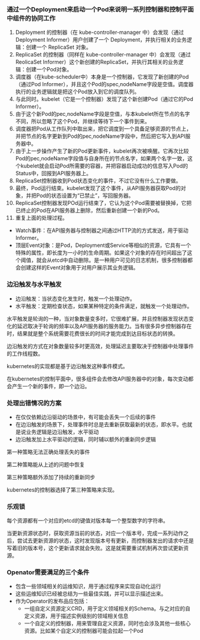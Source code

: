### 通过一个Deployment来启动一个Pod来说明一系列控制器和控制平面中组件的协同工作

1. Deployment 的控制器（在 kube-controller-manager 中）会发现（通过Deployment Informer）用户创建了一个 Deployment，并执行相关的业务逻辑：创建一个 ReplicaSet 对象。
2. ReplicaSet 的控制器（同样在 kube-controller-manager 中）会发现（通过ReolicaSet Informer）这个新创建的ReplicaSet，并执行其相关的业务逻辑：创建一个Pod对象。
3. 调度器（在kube-scheduler中）本身是一个控制器，它发现了新创建的Pod（通过Pod Informer），并且这个Pod的spec,nodeName字段是空值。调度器执行的业务逻辑就是把这个Pod放入到它的调度队列。
4. 与此同时。kubelet（它是一个控制器）发现了这个新创建Pod（通过它的Pod Informer）。
5. 由于这个新Pod的pec,nodeName字段是空值，与本kubelet所在节点的名字不同，所以忽略了这个Pod，并继续等待下一个事件到来。
6. 调度器把Pod从工作队列中取出来，把它调度到一个具备足够资源的节点上，并把节点的名字更新到Pod的pec,nodeName字段中，然后把它写入到API服务器中。
7. 由于上一步操作产生了新的Pod更新事件，kubelet再次被唤醒。它再次比较Pod的pec,nodeName字段值与自身所在的节点名字，如果两个名字一致，这个kubelet就会启动Pod所需要的容器，并把容器启动成功的信息写入Pod的Status中，回报到API服务器上。
8. ReplicaSet控制器收到Pod状态变化的事件，不过它没有什么工作要做。
9. 最终，Pod运行结束。kubelet发现了这个事件，从API服务器获取Pod的对象，并把Pod的状态设置为“已禁止”，写回服务器。
10. ReplicaSet控制器发现POd运行结束了，它认为这个Pod需要被替换掉，它把已终止的Pod在API服务器上删除，然后重新创建一个新的Pod。
11. 重复上面的处理过程。

- Watch事件：在API服务器与控制器之间通过HTTP流的方式发送，用于驱动Informer。
- 顶层Event对象：是Pod，Deployment或Service等相似的资源，它具有一个特殊的属性，即长度为一小时的生命周期。如果这个对象的存在时间超出了这个阈值，就会从etcd中自动删除。是一种用户可见的日志机制，很多控制器都会创建这样的Event对象用于对用户展示其业务逻辑。

### 边沿触发与水平触发

- 边沿触发：当状态变化发生时，触发一个处理动作。
- 水平触发：定期检查状态，如果某种特定的条件满足，就触发一个处理动作。

水平触发是轮询的一种，当对象数量变多时，它很难扩展，并且控制器发现状态变化的延迟取决于轮询的频率以及API服务器的服务能力。当有很多异步控制器存在时，结果就是整个系统需要花费很长的时间才能完成到达目标状态的转换。

边沿触发的方式在对象数量较多时更高效，处理延迟主要取决于控制器中处理事件的工作线程数。

kubernetes的实现都是基于边沿触发这种事件模式。

在kubernetes的控制平面中，很多组件会去修改API服务器中的对象，每次变动都会产生一个新的事件，即一个边沿。

### 处理出错情况的方案

- 在仅仅依赖边沿驱动的场景中，有可能会丢失一个后续的事件
- 在边沿触发的场景下，处理事件时总是去重新获取最新的状态，即水平。也就是说业务逻辑是边沿触发，水平驱动
- 边沿触发加上水平驱动的逻辑，同时辅以额外的重新同步逻辑

第一种策略无法正确处理丢失的事件

第二种策略能从上述的问题中恢复

第三种策略额外添加了持续的重新同步

kubernetes的控制器选择了第三种策略来实现。

### 乐观锁

每个资源都有一个对应的etcd的键值对版本每一个整型数字的字符串。

当更新资源状态时，获取资源当前的状态，对应一个版本号，完成一系列动作之后，尝试去更新资源的状态，这时发现版本号有更新，而控制器发出的请求中还是写着旧的版本号，这个更新请求就会失败。这是就需要重试机制再次尝试更新资源。

### Openator需要满足的三个条件

- 包含一些领域相关的运维知识，用于通过程序来实现自动化运行
- 这些运维知识已经被总结为一些最佳实践，并可以显示描述出来。
- 作为Operator的发布品应包括：
  - 一组自定义资源定义CRD，用于定义领域相关的Schema。与之对应的自定义资源，用于描述实例级别的领域相关信息
  - 一个自定义的控制器，用来管理自定义资源，同时也会涉及其他一些核心资源。比如某个自定义的控制器可能会拉起一个Pod
